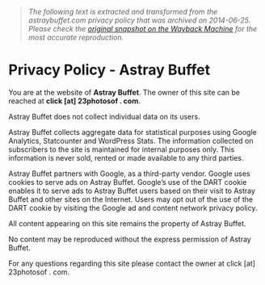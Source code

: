 > *The following text is extracted and transformed from the astraybuffet.com privacy policy that was archived on 2014-06-25. Please check the [original snapshot on the Wayback Machine](https://web.archive.org/web/20140625054105id_/http%3A//astraybuffet.com/privacy) for the most accurate reproduction.*

# Privacy Policy - Astray Buffet

You are at the website of **Astray Buffet**. The owner of this site can be reached at **click [at] 23photosof . com**.

Astray Buffet does not collect individual data on its users.

Astray Buffet collects aggregate data for statistical purposes using Google Analytics, Statcounter and WordPress Stats. The information collected on subscribers to the site is maintained for internal purposes only. This information is never sold, rented or made available to any third parties.

Astray Buffet partners with Google, as a third-party vendor. Google uses cookies to serve ads on Astray Buffet. Google’s use of the DART cookie enables it to serve ads to Astray Buffet users based on their visit to Astray Buffet and other sites on the Internet. Users may opt out of the use of the DART cookie by visiting the Google ad and content network privacy policy.

All content appearing on this site remains the property of Astray Buffet.

No content may be reproduced without the express permission of Astray Buffet.

For any questions regarding this site please contact the owner at click [at] 23photosof . com.
